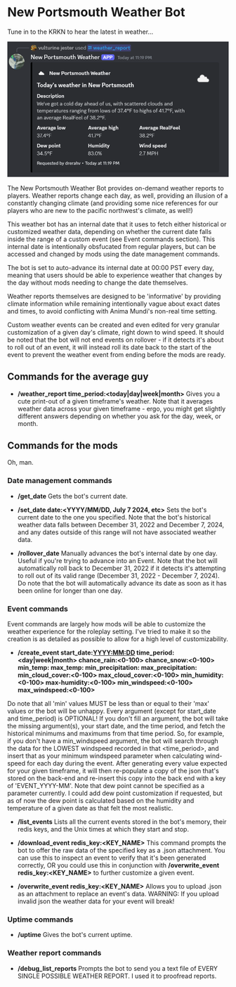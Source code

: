 # New Portsmouth Weather Bot

Tune in to the KRKN to hear the latest in weather...

![A screenshot of a weather bot's embed news report](screen1.png "A screenshot of a weather bot's embed news report")

The New Portsmouth Weather Bot provides on-demand weather reports to players. Weather reports change each day, as well, providing an illusion of a constantly changing climate (and providing some nice references for our players who are new to the pacific northwest's climate, as well!)

This weather bot has an internal date that it uses to fetch either historical or customized weather data, depending on whether the current date falls inside the range of a custom event (see Event commands section). This internal date is intentionally obsfucated from regular players, but can be accessed and changed by mods using the date management commands.

The bot is set to auto-advance its internal date at 00:00 PST every day, meaning that users should be able to experience weather that changes by the day without mods needing to change the date themselves.

Weather reports themselves are designed to be 'informative' by providing climate information while remaining intentionally vague about exact dates and times, to avoid conflicting with Anima Mundi's non-real time setting.

Custom weather events can be created and even edited for very granular customization of a given day's climate, right down to wind speed. It should be noted that the bot will not end events on rollover - if it detects it's about to roll out of an event, it will instead roll its date back to the start of the event to prevent the weather event from ending before the mods are ready.

## Commands for the average guy

- **/weather_report time_period:<today|day|week|month>**
Gives you a cute print-out of a given timeframe's weather. Note that it averages weather data across your given timeframe - ergo, you might get slightly different answers depending on whether you ask for the day, week, or month.

## Commands for the mods
Oh, man.
### Date management commands
- **/get_date**
Gets the bot's current date. 

- **/set_date date:<YYYY/MM/DD, July 7 2024, etc>**
Sets the bot's current date to the one you specified. Note that the bot's historical weather data falls between December 31, 2022 and December 7, 2024, and any dates outside of this range will not have associated weather data.

- **/rollover_date**
Manually advances the bot's internal date by one day. Useful if you're trying to advance into an Event.
Note that the bot will automatically roll back to December 31, 2022 if it detects it's attempting to roll out of its valid range (December 31, 2022 - December 7, 2024). 
Do note that the bot will automatically advance its date as soon as it has been online for longer than one day.


### Event commands
Event commands are largely how mods will be able to customize the weather experience for the roleplay setting. I've tried to make it so the creation is as detailed as possible to allow for a high level of customizability.

- **/create_event start_date:<YYYY:MM:DD> time_period:<day|week|month> chance_rain:<0-100> chance_snow:<0-100> min_temp:<in fahrenheit> max_temp:<in fahrenheit> min_precipitation:<in inches> max_precipitation:<in inches> min_cloud_cover:<0-100> max_cloud_cover:<0-100> min_humidity:<0-100> max-humidity:<0-100> min_windspeed:<0-100> max_windspeed:<0-100>**

Do note that all 'min' values MUST be less than or equal to their 'max' values or the bot will be unhappy.
Every argument (except for start_date and time_period) is OPTIONAL! If you don't fill an argument, the bot will take the missing argument(s), your start date, and the time period, and fetch the historical minimums and maximums from that time period. 
So, for example, if you don't have a min_windspeed argument, the bot will search through the data for the LOWEST windspeed recorded in that <time_period>, and insert that as your minimum windspeed parameter when calculating wind-speed for each day during the event.
After generating every value expected for your given timeframe, it will then re-populate a copy of the json that's stored on the back-end and re-insert this copy into the back end with a key of 'EVENT_YYYY-MM'.
Note that dew point cannot be specified as a parameter currently. I could add dew point customization if requested, but as of now the dew point is calculated based on the humidity and temperature of a given date as that felt the most realistic.

- **/list_events**
Lists all the current events stored in the bot's memory, their redis keys, and the Unix times at which they start and stop.

- **/download_event redis_key:<KEY_NAME>**
This command prompts the bot to offer the raw data of the specified key as a .json attachment. You can use this to inspect an event to verify that it's been generated correctly, OR you could use this in conjunction with **/overwrite_event redis_key:<KEY_NAME>** to further customize a given event.

- **/overwrite_event redis_key:<KEY_NAME>**
Allows you to upload .json as an attachment to replace an event's data. WARNING: If you upload invalid json the weather data for your event will break!

### Uptime commands
- **/uptime**
Gives the bot's current uptime.

### Weather report commands
- **/debug_list_reports**
Prompts the bot to send you a text file of EVERY SINGLE POSSIBLE WEATHER REPORT. I used it to proofread reports.


